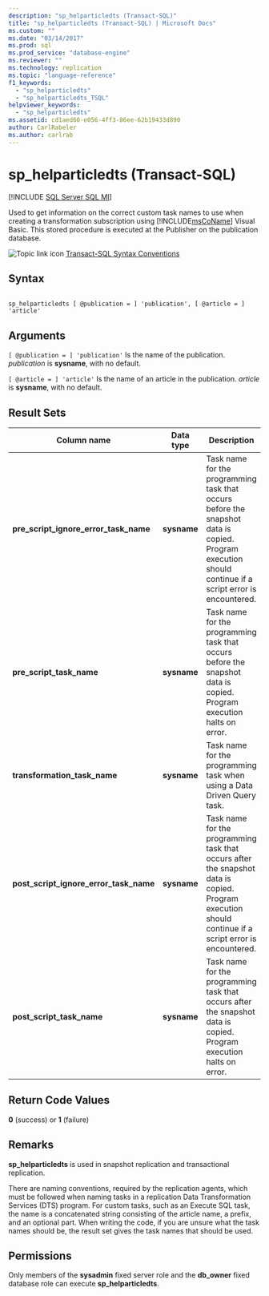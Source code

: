 ```yaml
---
description: "sp_helparticledts (Transact-SQL)"
title: "sp_helparticledts (Transact-SQL) | Microsoft Docs"
ms.custom: ""
ms.date: "03/14/2017"
ms.prod: sql
ms.prod_service: "database-engine"
ms.reviewer: ""
ms.technology: replication
ms.topic: "language-reference"
f1_keywords: 
  - "sp_helparticledts"
  - "sp_helparticledts_TSQL"
helpviewer_keywords: 
  - "sp_helparticledts"
ms.assetid: cd1aed60-e056-4ff3-86ee-62b19433d890
author: CarlRabeler
ms.author: carlrab
---
```

# sp_helparticledts (Transact-SQL)
[!INCLUDE [SQL Server SQL MI](../../includes/applies-to-version/sql-asdbmi.md)]

  Used to get information on the correct custom task names to use when creating a transformation subscription using [!INCLUDE[msCoName](../../includes/msconame-md.md)] Visual Basic. This stored procedure is executed at the Publisher on the publication database.  
  
 ![Topic link icon](../../database-engine/configure-windows/media/topic-link.gif "Topic link icon") [Transact-SQL Syntax Conventions](../../t-sql/language-elements/transact-sql-syntax-conventions-transact-sql.md)  
  
## Syntax  
  
```  
  
sp_helparticledts [ @publication = ] 'publication', [ @article = ] 'article'  
```  
  
## Arguments  
`[ @publication = ] 'publication'`
 Is the name of the publication. *publication* is **sysname**, with no default.  
  
`[ @article = ] 'article'`
 Is the name of an article in the publication. *article* is **sysname**, with no default.  
  
## Result Sets  
  
|Column name|Data type|Description|  
|-----------------|---------------|-----------------|  
|**pre_script_ignore_error_task_name**|**sysname**|Task name for the programming task that occurs before the snapshot data is copied. Program execution should continue if a script error is encountered.|  
|**pre_script_task_name**|**sysname**|Task name for the programming task that occurs before the snapshot data is copied. Program execution halts on error.|  
|**transformation_task_name**|**sysname**|Task name for the programming task when using a Data Driven Query task.|  
|**post_script_ignore_error_task_name**|**sysname**|Task name for the programming task that occurs after the snapshot data is copied. Program execution should continue if a script error is encountered.|  
|**post_script_task_name**|**sysname**|Task name for the programming task that occurs after the snapshot data is copied. Program execution halts on error.|  
  
## Return Code Values  
 **0** (success) or **1** (failure)  
  
## Remarks  
 **sp_helparticledts** is used in snapshot replication and transactional replication.  
  
 There are naming conventions, required by the replication agents, which must be followed when naming tasks in a replication Data Transformation Services (DTS) program. For custom tasks, such as an Execute SQL task, the name is a concatenated string consisting of the article name, a prefix, and an optional part. When writing the code, if you are unsure what the task names should be, the result set gives the task names that should be used.  
  
## Permissions  
 Only members of the **sysadmin** fixed server role and the **db_owner** fixed database role can execute **sp_helparticledts**.  
  
  

